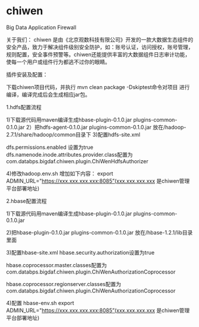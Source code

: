 # chiwen
Big Data Application Firewall

关于我们： chiwen 是由《北京观数科技有限公司》开发的一款大数据生态组件的安全产品，致力于解决组件级别安全防护，如：账号认证，访问授权，账号管理，规则配置，安全事件预警等。chiwen还能提供丰富的大数据组件日志审计功能，使每一个用户或组件行为都逃不过你的眼睛。


插件安装及配置：

下载chiwen项目代码，并执行 mvn clean package -Dskiptest命令对项目 进行编译，编译完成后会生成相应jar包。

1.hdfs配置流程

1)下载源代码用maven编译生成hbase-plugin-0.1.0.jar plugins-common-0.1.0.jar
2）把hdfs-agent-0.1.0.jar plugins-common-0.1.0.jar 放在/hadoop-2.7.1/share/hadoop/common目录下
3)配置hdfs-site.xml

dfs.permissions.enabled 设置为true
dfs.namenode.inode.attributes.provider.class配置为
com.databps.bigdaf.chiwen.plugin.ChiWenHdfsAuthorizer


4)修改hadoop.env.sh
增加如下内容：
export ADMIN_URL="https://xxx.xxx.xxx.xxx:8085”(xxx.xxx.xxx.xxx 是chiwen管理平台部署地址)


2.hbase配置流程

1)下载源代码用maven编译生成hbase-plugin-0.1.0.jar plugins-common-0.1.0.jar

2)把hbase-plugin-0.1.0.jar plugins-common-0.1.0.jar 放在/hbase-1.2.1/lib目录里面

3)配置hbase-site.xml
hbase.security.authorization设置为true

hbase.coprocessor.master.classes配置为
com.databps.bigdaf.chiwen.plugin.ChiWenAuthorizationCoprocessor

hbase.coprocessor.regionserver.classes配置为
com.databps.bigdaf.chiwen.plugin.ChiWenAuthorizationCoprocessor


4)配置 hbase-env.sh
export ADMIN_URL="https://xxx.xxx.xxx.xxx:8085”(xxx.xxx.xxx.xxx 是chiwen管理平台部署地址)




